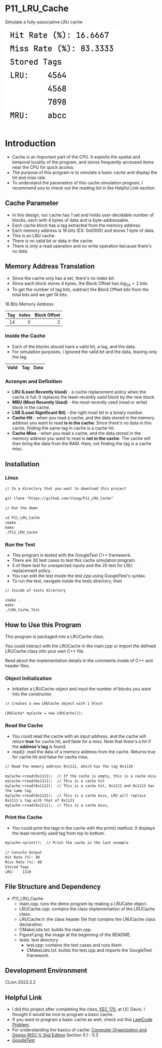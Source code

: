 # P11_LRU_Cache
Simulate a fully-associative LRU cache

![Figure1](./Figure1.png)

# Introduction
* Cache is an important part of the CPU. It exploits the spatial and temporal locality of the program, and stores frequently accessed items near the CPU for quick access.
* The purpose of this program is to simulate a basic cache and display the hit and miss rate.
* To understand the parameters of this cache simulation program, I recommend you to check out the reading list in the Helpful Link section. 
## Cache Parameter
* In this design, our cache has 1 set and holds user-decidable number of blocks, each with 4 bytes of data and is byte-addressable.
* Each cache block has a tag extracted from the memory address.
* Each memory address is 16 bits (EX: 0x0000) and stores 1 byte of data.
* This is an LRU cache. 
* There is no valid bit or data in the cache.
* There is only a read operation and no write operation because there's no data.

## Memory Address Translation
* Since the cache only has a set, there's no index bit.
* Since each block stores 4 bytes, the Block Offset has $log_24 = 2$ bits.
* To get the number of tag bits, subtract the Block Offset bits from the total bits and we get 14 bits.

 16 Bits Memory Address

| Tag | Index | Block Offset |
|----:|------:|-------------:|
|  14 |     0 |            2 |

### Inside the Cache
* Each of the blocks should have a valid bit, a tag, and the data.
* For simulation purposes, I ignored the valid bit and the data, leaving only the tag.

| Valid | Tag | Data |
|------:|----:|-----:|

### Acronym and Definition
* **LRU (Least Recently Used)** - a cache replacement policy when the cache is full. It replaces the least-recently used block by the new block. 
* **MRU (Most Recently Used)** - the most recently used (read or write) block in the cache.  
* **LSB (Least Significant Bit)** - the right most bit in a binary number.
* **Cache Hit** - when you read a cache, and the data stored in the memory address you want to read **is in the cache**. Since there's no data in this cache, finding the same tag in cache is a cache hit.  
* **Cache Miss** - when you read a cache, and the data stored in the memory address you want to read is **not in the cache**. The cache will then bring the data from the RAM. Here, not finding the tag is a cache miss. 

## Installation
### Linux
```
// In a directory that you want to download this project

git clone "https://github.com/ttwag/P11_LRU_Cache"

// Run the demo

cd P11_LRU_Cache
cmake .
make
./P11_LRU_Cache
```

### Run the Test
* This program is tested with the GoogleTest C++ framework.  
* There are 30 test cases to test this cache simulation program.
* 5 of them test for unexpected inputs and the 25 test for LRU replacement policy.
* You can edit the test inside the test.cpp using GoogleTest's syntax.
* To run the test, navigate inside the tests directory, then 
```
// Inside of tests directory

cmake .
make
./LRU_Cache_Test
```

## How to Use this Program
This program is packaged into a LRUCache class.

You could interact with the LRUCache in the main.cpp or import the defined LRUCache class into your own C++ file.

Read about the implementation details in the comments inside of C++ and header files.
### Object Initialization
* Initialize a LRUCache object and input the number of blocks you want into the constructor.
```
// Creates a new LRUCache object with 1 block
 
LRUCache* myCache = new LRUCache(1);
```

### Read the Cache
* You could read the cache with an input address, and the cache will return **true** for cache hit, and false for a miss. Note that there's a hit if the **address's tag** is found.  
* read(): read the data of a memory address from the cache. Returns true for cache hit and false for cache miss.

```
// Read the memory address 0x1111, which has the tag 0x1110

myCache->read(0x1111);  // If the cache is empty, this is a cache miss
myCache->read(0x1111);  // This is a cache hit
myCache->read(0x1113);  // This is a cache hit, 0x1111 and 0x1113 has the same tag
myCache->read(0x1121);  // This is a cache miss, LRU will replace 0x1111's tag with that of 0x1121
myCache->read(0x1111);  // This is a cache miss, 
```

### Print the Cache
* You could print the tags in the cache with the print() method. It displays the least recently used tag from top to bottom.
```
myCache->print();  // Print the cache in the last example

// Console Output
Hit Rate (%): 40
Miss Rate (%): 60
Stored Tags
LRU:    1110
```

## File Structure and Dependency
* P11_LRU_Cache
  * main.cpp: runs the demo program by making a LRUCahe object.
  * LRUCache.cpp: contains the class implementation of the LRUCache class.
  * LRUCache.h: the class header file that contains the LRUCache class declaration.
  * CMakeLists.txt: builds the main.cpp.
  * Figure1.png: the image at the beginning of the README.
  * tests: test directory
    * test.cpp: contains the test cases and runs them.
    * CMakeLists.txt: builds the test.cpp and imports the GoogleTest framework.

## Development Environment
CLion 2023.3.2

## Helpful Link
* I did this project after completing the class, [EEC 170](https://ece.ucdavis.edu/course-catalog), at UC Davis. I thought it would be nice to program a basic cache.
* If you want to program a basic cache as well, check out this [LeetCode Problem](https://leetcode.com/problems/lru-cache/).
* For understanding the basics of cache: [Computer Organization and Design RISC-V 2nd Edition](https://www.amazon.com/Computer-Organization-Design-RISC-V-Architecture-dp-0128203315/dp/0128203315/ref=dp_ob_title_bk) Section 5.1 - 5.3
* [GoogleTest](https://github.com/google/googletest)
